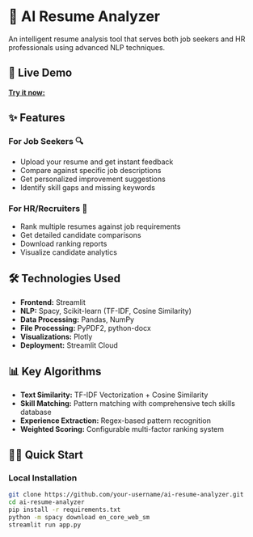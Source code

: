 # 🎯 AI Resume Analyzer

An intelligent resume analysis tool that serves both job seekers and HR professionals using advanced NLP techniques.

## 🚀 Live Demo
[**Try it now:**](https://ai-resume-analyzer-zf6c5mmhjrrwrabhe6vrxv.streamlit.app/)

## ✨ Features

### For Job Seekers 🔍
- Upload your resume and get instant feedback
- Compare against specific job descriptions  
- Get personalized improvement suggestions
- Identify skill gaps and missing keywords

### For HR/Recruiters 👔
- Rank multiple resumes against job requirements
- Get detailed candidate comparisons
- Download ranking reports
- Visualize candidate analytics

## 🛠️ Technologies Used
- **Frontend:** Streamlit
- **NLP:** Spacy, Scikit-learn (TF-IDF, Cosine Similarity)
- **Data Processing:** Pandas, NumPy
- **File Processing:** PyPDF2, python-docx
- **Visualizations:** Plotly
- **Deployment:** Streamlit Cloud

## 📊 Key Algorithms
- **Text Similarity:** TF-IDF Vectorization + Cosine Similarity
- **Skill Matching:** Pattern matching with comprehensive tech skills database
- **Experience Extraction:** Regex-based pattern recognition
- **Weighted Scoring:** Configurable multi-factor ranking system

## 🏃‍♂️ Quick Start

### Local Installation
```bash
git clone https://github.com/your-username/ai-resume-analyzer.git
cd ai-resume-analyzer
pip install -r requirements.txt
python -m spacy download en_core_web_sm
streamlit run app.py
